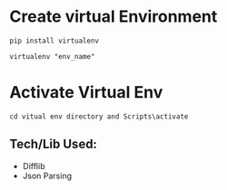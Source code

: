<h1>Create virtual Environment</h1>

```
pip install virtualenv

virtualenv "env_name"

```

<h1>Activate Virtual Env</h1>

```
cd vitual env directory and Scripts\activate
```

<h2>Tech/Lib Used:</h2>
<ul>
<li>Difflib</li>
<li>Json Parsing</li>
        
</ul>

